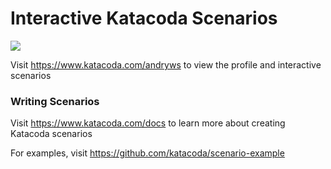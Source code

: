 # Interactive Katacoda Scenarios

[![](http://shields.katacoda.com/katacoda/andryws/count.svg)](https://www.katacoda.com/andryws "Get your profile on Katacoda.com")

Visit https://www.katacoda.com/andryws to view the profile and interactive scenarios

### Writing Scenarios
Visit https://www.katacoda.com/docs to learn more about creating Katacoda scenarios

For examples, visit https://github.com/katacoda/scenario-example
